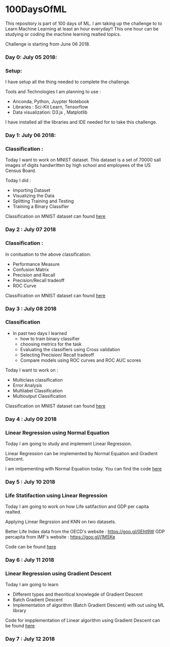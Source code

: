 # 100DaysOfML
This repository is part of 100 days of ML. I am taking up the challenge to to Learn Machine Learning at least an hour everyday!!
This one hour can be studying or coding the machine learning realted topics.

Challenge is starting from June 06 2018.

### Day 0: July 05 2018: 

### Setup:
I have setup all the thing needed to complete the challenge. 

Tools and Technologies I am planning to use : 

* Anconda, Python, Juypter Notebook
* Libraries : Sci-Kit Learn, Tensorflow
* Data visualization: D3.js , Matplotlib

I have installed all the libraries and IDE needed for to take this challenge.


### Day 1: July 06 2018: 

### Classification :
 Today I want to work on MNIST dataset. This dataset is a set of 70000 sall images of digits handwritten by high school and employees of the US Census Board. 

Today I did :
* Importing Dataset
* Visualizing the Data
* Splitting Training and Testing 
* Training a Binary Classifier

Classification on MNIST dataset can found [here](https://github.com/rohith28/Classification)

### Day 2 : July 07 2018

### Classification :
In conituation to the above classification:

* Performance Measure 
* Confusion Matrix
* Precision and Recall
* Precision/Recall tradeoff
* ROC Curve


Classification on MNIST dataset can found [here](https://github.com/rohith28/Classification)

### Day 3 : July 08 2018
### Classification

* In past two days I learned 
  * how to train binary classifier
  * choosing metrics for the task
  * Evaluating the classifiers using Cross validation
  * Selecting Precision/ Recall tradeoff
  * Compare models using ROC curves and ROC AUC scores

Today I want to work on :
* Multiclass classification
* Error Analysis
* Multilabel Classification
* Multioutput Classification

Classification on MNIST dataset can found [here](https://github.com/rohith28/Classification)


### Day 4 : July 09 2018
### Linear Regression using Normal Equation


Today I am going to study and implement Linear Regression.

Linear Regression can be implemented by Normal Equation and Gradient Descent.

I am imlpementing with Normal Equation today. You can find the code [here](https://github.com/rohith28/Training-Models/blob/master/Linear%20Regression.ipynb)


### Day 5 : July 10 2018
### Life Statifaction using Linear Regression

Today I am going to work on how Life satifaction and GDP per capita realted.

Applying Linear Regrssion and KNN on two datasets.

Better Life Index data from the OECD's website : https://goo.gl/0Eht9W
GDP percapita from IMF's website : https://goo.gl/j1MSKe

Code can be found [here](https://github.com/rohith28/Training-Models/blob/master/Life_Statisfaction/Life%20Satisfaction.ipynb)


### Day 6 : July 11 2018
### Linear Regression using Gradient Descent

Today I am going to learn
* Different types and theoritical knowlegde of Gradient Descent
* Batch Gradient Descent 
* Implementation of algorithm (Batch Gradient Descent) with out using ML library

Code for impplementation of Linear algorithm using Gradient Descent can be found [here](https://github.com/rohith28/Training-Models/blob/master/Gradient%20Descent.ipynb)


### Day 7 : July 12 2018
